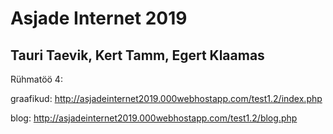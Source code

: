 # Asjade Internet 2019
## Tauri Taevik, Kert Tamm, Egert Klaamas

Rühmatöö 4:

graafikud: http://asjadeinternet2019.000webhostapp.com/test1.2/index.php

blog: http://asjadeinternet2019.000webhostapp.com/test1.2/blog.php
